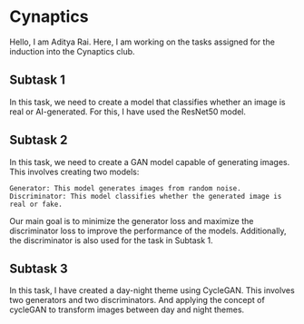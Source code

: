 # Cynaptics
  Hello, I am Aditya Rai. Here, I am working on the tasks assigned for the induction into the Cynaptics club.

## Subtask 1
  In this task, we need to create a model that classifies whether an image is real or AI-generated. For this, I have used the ResNet50 model.

## Subtask 2
  In this task, we need to create a GAN model capable of generating images. This involves creating two models:

    Generator: This model generates images from random noise.
    Discriminator: This model classifies whether the generated image is real or fake.
  Our main goal is to minimize the generator loss and maximize the discriminator loss to improve the performance of the models. Additionally, the discriminator is also       used for the task in Subtask 1.

## Subtask 3
  In this task, I have created a day-night theme using CycleGAN. This involves two generators and two discriminators. And applying the concept of cycleGAN to transform       images between day and night themes.
